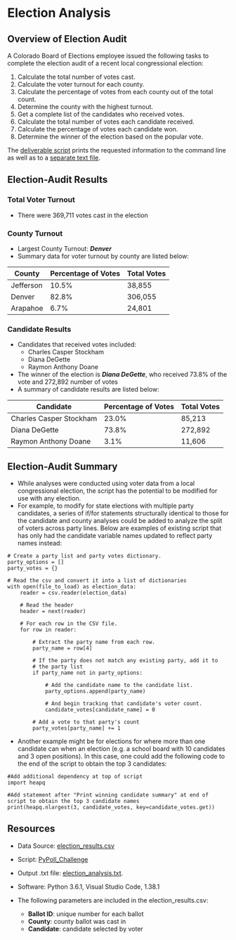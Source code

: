# Election Analysis

## Overview of Election Audit
A Colorado Board of Elections employee issued the following tasks to complete the election audit of a recent local congressional election:

1. Calculate the total number of votes cast.
2. Calculate the voter turnout for each county.
3. Calculate the percentage of votes from each county out of the total count.
4. Determine the county with the highest turnout.
5. Get a complete list of the candidates who received votes.
6. Calculate the total number of votes each candidate received.
7. Calculate the percentage of votes each candidate won.
8. Determine the winner of the election based on the popular vote.

The [deliverable script](https://github.com/InRegards2Pluto/Election-Analysis/blob/e58910e5ec325e8f443971d2382e30c604d6b630/PyPoll_Challenge.py) prints the requested information to the command line as well as to a [separate text file](https://github.com/InRegards2Pluto/Election-Analysis/blob/56599655d374ecfadc58948ff76e17fa9736c1b8/analysis/election_analysis.txt).

## Election-Audit Results

### Total Voter Turnout
- There were 369,711 votes cast in the election

### County Turnout
- Largest County Turnout: ***Denver***
- Summary data for voter turnout by county are listed below:

| County  | Percentage of Votes | Total Votes |
| ------------- | ------------- | ------------- |
| Jefferson | 10.5% | 38,855 |
| Denver | 82.8% | 306,055 |
| Arapahoe | 6.7% | 24,801 |


### Candidate Results  
- Candidates that received votes included:
  - Charles Casper Stockham
  - Diana DeGette
  - Raymon Anthony Doane
- The winner of the election is ***Diana DeGette***, who received 73.8% of the vote and 272,892 number of votes
- A summary of candidate results are listed below:

| Candidate  | Percentage of Votes | Total Votes |
| ------------- | ------------- | ------------- |
| Charles Casper Stockham  | 23.0%  | 85,213 |
| Diana DeGette  | 73.8%  | 272,892 |
| Raymon Anthony Doane  | 3.1%  | 11,606 |

## Election-Audit Summary
- While analyses were conducted using voter data from a local congressional election, the script has the potential to be modified for use with any election. 
- For example, to modify for state elections with multiple party candidates, a series of if/for statements structurally identical to those for the candidate and county analyses could be added to analyze the split of voters across party lines. Below are examples of existing script that has only had the candidate variable names updated to reflect party names instead:
```
# Create a party list and party votes dictionary.
party_options = []
party_votes = {}
```
```
# Read the csv and convert it into a list of dictionaries
with open(file_to_load) as election_data:
    reader = csv.reader(election_data)

    # Read the header
    header = next(reader)

    # For each row in the CSV file.
    for row in reader:
              
        # Extract the party name from each row.
        party_name = row[4]

        # If the party does not match any existing party, add it to
        # the party list
        if party_name not in party_options:

            # Add the candidate name to the candidate list.
            party_options.append(party_name)

            # And begin tracking that candidate's voter count.
            candidate_votes[candidate_name] = 0

        # Add a vote to that party's count
        party_votes[party_name] += 1
```
- Another example might be for elections for where more than one candidate can when an election (e.g. a school board with 10 candidates and 3 open positions). In this case, one could add the following code to the end of the script to obtain the top 3 candidates:
```
#Add additional dependency at top of script
import heapq
```
```
#Add statement after "Print winning candidate summary" at end of script to obtain the top 3 candidate names
print(heapq.nlargest(3, candidate_votes, key=candidate_votes.get))
```

## Resources
- Data Source: [election_results.csv](https://github.com/InRegards2Pluto/Election-Analysis/blob/56599655d374ecfadc58948ff76e17fa9736c1b8/Resources/election_results.csv)
- Script: [PyPoll_Challenge](https://github.com/InRegards2Pluto/Election-Analysis/blob/e58910e5ec325e8f443971d2382e30c604d6b630/PyPoll_Challenge.py)
- Output .txt file: [election_analysis.txt](https://github.com/InRegards2Pluto/Election-Analysis/blob/56599655d374ecfadc58948ff76e17fa9736c1b8/analysis/election_analysis.txt).
- Software: Python 3.6.1, Visual Studio Code, 1.38.1


- The following parameters are included in the election_results.csv:

  - **Ballot ID**: unique number for each ballot
  - **County**: county ballot was cast in
  - **Candidate**: candidate selected by voter
